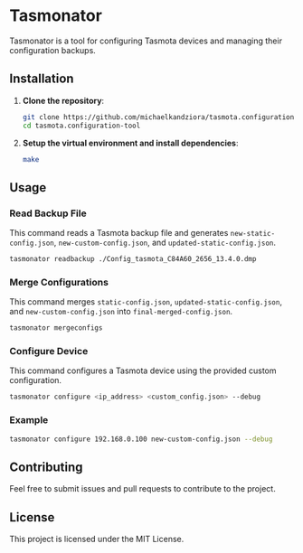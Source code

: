# Tasmonator

Tasmonator is a tool for configuring Tasmota devices and managing their configuration backups.

## Installation

1. **Clone the repository**:

    ```bash
    git clone https://github.com/michaelkandziora/tasmota.configuration-tool
    cd tasmota.configuration-tool
    ```

2. **Setup the virtual environment and install dependencies**:

    ```bash
    make
    ```

## Usage

### Read Backup File

This command reads a Tasmota backup file and generates `new-static-config.json`, `new-custom-config.json`, and `updated-static-config.json`.

```bash
tasmonator readbackup ./Config_tasmota_C84A60_2656_13.4.0.dmp
```

### Merge Configurations

This command merges `static-config.json`, `updated-static-config.json`, and `new-custom-config.json` into `final-merged-config.json`.

```bash
tasmonator mergeconfigs
```

### Configure Device

This command configures a Tasmota device using the provided custom configuration.

```bash
tasmonator configure <ip_address> <custom_config.json> --debug
```

### Example

```bash
tasmonator configure 192.168.0.100 new-custom-config.json --debug
```

## Contributing

Feel free to submit issues and pull requests to contribute to the project.

## License

This project is licensed under the MIT License.